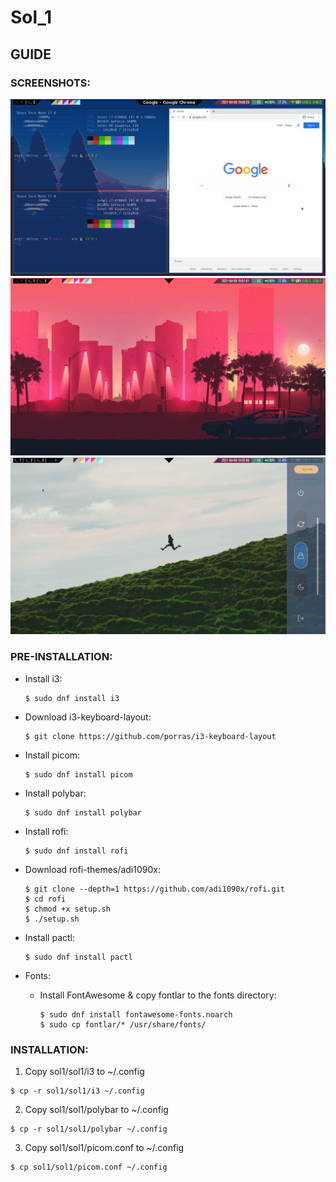 # Sol_1
## GUIDE
### SCREENSHOTS:
![](https://github.com/Aki-vito/sol1/blob/main/sol1/Tue%20Apr%20%206%2007:00:27%20PM%20%2B03%202021.jpg)
![](https://github.com/Aki-vito/sol1/blob/main/sol1/Tue%20Apr%20%206%2007:01:02%20PM%20%2B03%202021.jpg)
![](https://github.com/Aki-vito/sol1/blob/main/sol1/Tue%20Apr%20%206%2007:02:00%20PM%20%2B03%202021.jpg)
### PRE-INSTALLATION:
* Install i3:
	```
	$ sudo dnf install i3	
	```

* Download i3-keyboard-layout:

	```
	$ git clone https://github.com/porras/i3-keyboard-layout
	```
* Install picom:
	```
	$ sudo dnf install picom
	```
* Install polybar:
	```
	$ sudo dnf install polybar
	```
* Install rofi:
	```
	$ sudo dnf install rofi
	```
* Download rofi-themes/adi1090x:
	```
	$ git clone --depth=1 https://github.com/adi1090x/rofi.git
	$ cd rofi
	$ chmod +x setup.sh
	$ ./setup.sh	
	```

* Install pactl:
	```
	$ sudo dnf install pactl
	```
 
* Fonts:
	- Install FontAwesome & copy fontlar to the fonts directory:
		```
		$ sudo dnf install fontawesome-fonts.noarch
		$ sudo cp fontlar/* /usr/share/fonts/
		```
		
					
### INSTALLATION:

1. Copy sol1/sol1/i3 to ~/.config
```
$ cp -r sol1/sol1/i3 ~/.config
```
	
2. Copy sol1/sol1/polybar to ~/.config
```
$ cp -r sol1/sol1/polybar ~/.config
```

3. Copy sol1/sol1/picom.conf to ~/.config
```
$ cp sol1/sol1/picom.conf ~/.config
``` 
